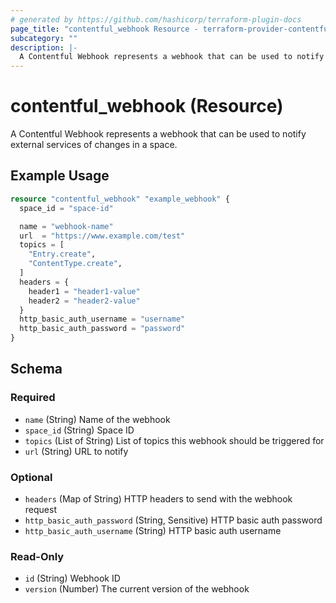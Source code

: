 ```yaml
---
# generated by https://github.com/hashicorp/terraform-plugin-docs
page_title: "contentful_webhook Resource - terraform-provider-contentful"
subcategory: ""
description: |-
  A Contentful Webhook represents a webhook that can be used to notify external services of changes in a space.
---
```


# contentful_webhook (Resource)

A Contentful Webhook represents a webhook that can be used to notify external services of changes in a space.

## Example Usage

```terraform
resource "contentful_webhook" "example_webhook" {
  space_id = "space-id"

  name = "webhook-name"
  url  = "https://www.example.com/test"
  topics = [
    "Entry.create",
    "ContentType.create",
  ]
  headers = {
    header1 = "header1-value"
    header2 = "header2-value"
  }
  http_basic_auth_username = "username"
  http_basic_auth_password = "password"
}
```

<!-- schema generated by tfplugindocs -->
## Schema

### Required

- `name` (String) Name of the webhook
- `space_id` (String) Space ID
- `topics` (List of String) List of topics this webhook should be triggered for
- `url` (String) URL to notify

### Optional

- `headers` (Map of String) HTTP headers to send with the webhook request
- `http_basic_auth_password` (String, Sensitive) HTTP basic auth password
- `http_basic_auth_username` (String) HTTP basic auth username

### Read-Only

- `id` (String) Webhook ID
- `version` (Number) The current version of the webhook

